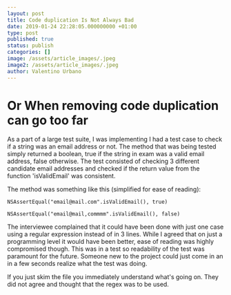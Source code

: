 ```yaml
---
layout: post
title: Code duplication Is Not Always Bad
date: 2019-01-24 22:28:05.000000000 +01:00
type: post
published: true
status: publish
categories: []
image: /assets/article_images/.jpeg
image2: /assets/article_images/.jpeg
author: Valentino Urbano
---
```


# Or When removing code duplication can go too far

As a part of a large test suite, I was implementing I had a test case to check if a string was an email address or not. The method that was being tested simply returned a boolean, true if the string in exam was a valid email address, false otherwise. The test consisted of checking 3 different candidate email addresses and checked if the return value from the function 'isValidEmail' was consistent.

The method was something like this (simplified for ease of reading):

```
NSAssertEqual("email@mail.com".isValidEmail(), true)

NSAssertEqual("email@mail,commmm".isValidEmail(), false)
```

The interviewee complained that it could have been done with just one case using a regular expression instead of in 3 lines. While I agreed that on just a programming level it would have been better, ease of reading was highly compromised though. This was in a test so readability of the test was paramount for the future. Someone new to the project could just come in an in a few seconds realize what the test was doing.

If you just skim the file you immediately understand what's going on. They did not agree and thought that the regex was to be used.
